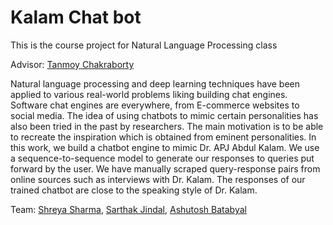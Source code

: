 # Kalam Chat bot

This is the course project for Natural Language Processing class

Advisor: [Tanmoy Chakraborty](http://faculty.iiitd.ac.in/~tanmoy/)

Natural language processing and deep learning techniques have been applied to various real-world problems liking building chat engines. Software chat engines are everywhere, from  E-commerce websites to social media. The idea of using chatbots to mimic certain personalities has also been tried in the past by researchers. The main motivation is to be able to recreate the inspiration which is obtained from eminent personalities. In this work, we build a chatbot engine to mimic Dr.  APJ Abdul Kalam. We use a sequence-to-sequence model to generate our responses to queries put forward by the user. We have manually scraped query-response pairs from online sources such as interviews with Dr. Kalam. The responses of our trained chatbot are close to the speaking style of Dr. Kalam. 

Team: [Shreya Sharma](https://www.linkedin.com/in/shreya-sharma-1ab130112/), [Sarthak Jindal](https://www.linkedin.com/in/sarthakjindal/), [Ashutosh Batabyal](https://www.linkedin.com/in/ashutosh-batabyal-67124315b/) 
